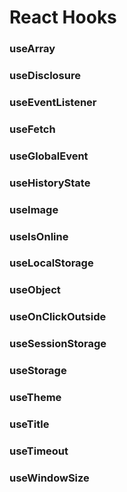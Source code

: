# React Hooks

### useArray

### useDisclosure

### useEventListener

### useFetch

### useGlobalEvent

### useHistoryState

### useImage

### useIsOnline

### useLocalStorage

### useObject

### useOnClickOutside

### useSessionStorage

### useStorage

### useTheme

### useTitle

### useTimeout

### useWindowSize
